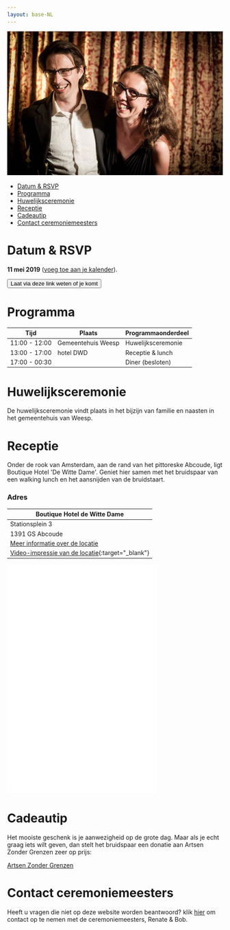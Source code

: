 ```yaml
---
layout: base-NL
---
```


![Tosja en Richard](/images/tr.jpg "Tosja and Richard")

- [Datum & RSVP](#datum-en--rsvp)
- [Programma](#programma)
- [Huwelijksceremonie](#huwelijksceremonie)
- [Receptie](#receptie)
- [Cadeautip](#cadeautip)
- [Contact ceremoniemeesters](#contact-ceremoniemeesters)

# Datum & RSVP

**11 mei 2019** ([voeg toe aan je kalender](/Tosja_and_Richards_Wedding.ics)).

<button onclick="showMailingPopUp(); return false;">Laat via deze link weten of je komt</button>

# Programma

| Tijd          | Plaats             | Programmaonderdeel |
| ------------- | ------------------ | -------- |
| 11:00 - 12:00 | Gemeentehuis Weesp | Huwelijksceremonie |
| 13:00 - 17:00 | hotel DWD          | Receptie & lunch    |
| 17:00 - 00:30 |                    | Diner (besloten)  |

# Huwelijksceremonie

De huwelijksceremonie vindt plaats in het bijzijn van familie en naasten in het gemeentehuis van Weesp.

# Receptie

Onder de rook van Amsterdam, aan de rand van het pittoreske Abcoude, ligt Boutique Hotel 'De Witte Dame'. Geniet hier samen met het bruidspaar van een walking lunch en het aansnijden van de bruidstaart.  


### Adres

| Boutique Hotel de Witte Dame |
| --------------- |
| Stationsplein 3 |
| 1391 GS Abcoude |
| [Meer informatie over de locatie](https://www.hoteldwd.nl/) |
| [Video-impressie van de locatie](https://www.youtube.com/watch?v=VY-d1Dv2fbo){:target="_blank"} |

<iframe height="532" width="350" frameborder="0" id="reisplanner-widget" src="//www.ns.nl/nswidget/reisplanner?code=dDpUb3NqYSAmIFJpY2hhcmQncyBXZWRkaW5nLHRzOjAsYnRhcDowLGFzOlN0YXRpb25zcGxlaW4s YXc6QWJjb3VkZSxibjpCb3V0aXF1ZSBIb3RlbCBkZSBXaXR0ZSBEYW1lLGJhOjEsc2g6MyxzYWs6 I2ZmZmZmZixzYXRrOiNmZmM3MzMsc2I6MzUwLHNsazojMDAxNzY2LHNyOjEsc3JrOiNlNWU1ZTUs c3g6MTMsc3hrOiMzODM4Mzgsc3Q6MTUsc3RrOiMwMDE3NjYsejpTVlZMTW5WeU1saG9TVFZRUmtw aFRVRT0NCiw= "></iframe>

# Cadeautip

Het mooiste geschenk is je aanwezigheid op de grote dag. Maar als je echt graag iets wilt geven, dan stelt het bruidspaar een donatie aan Artsen Zonder Grenzen zeer op prijs:

[Artsen Zonder Grenzen](https://form.artsenzondergrenzen.nl/doe-een-gift?gclid=EAIaIQobChMIm77c9dTv3gIVUOh3Ch3ofwBvEAAYASAAEgJGfPD_BwE)


# Contact ceremoniemeesters

Heeft u vragen die niet op deze website worden beantwoord? klik [hier](mailto:wedding@tosja-richard.com) om contact op te nemen met de ceremoniemeesters, Renate & Bob.
